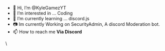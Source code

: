 - 👋 Hi, I’m @KyleGamezYT
- 👀 I’m interested in ... Coding
- 🌱 I’m currently learning ... discord.js
- 📷 Im currently Working on SecurityAdmin, A discord Moderation bot.
- 📫 How to reach me **Via Discord**

\
